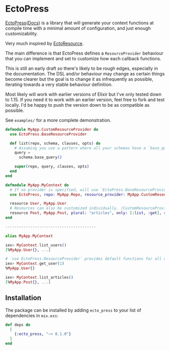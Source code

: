 # EctoPress

[EctoPress](https://hex.pm/packages/ecto_press)([Docs](https://hexdocs.pm/ecto_press)) is a library that will generate your context functions at compile time with a minimal amount of configuration, and just enough customizability.

Very much inspired by [EctoResource](https://github.com/testdouble/ecto_resource).

The main difference is that EctoPress defines a `ResourceProvider` behaviour that you can implement and set to customize how each callback functions.

This is still an early draft so there's likely to be rough edges, especially in the documentation.
The DSL and/or behaviour may change as certain things become clearer but the goal is to change it as infrequently as possible, iterating towards a very stable behaviour definition.

Most likely will work with earlier versions of Elixir but I've only tested down to 1.15.
If you need it to work with an earlier version, feel free to fork and test locally. I'd be happy to push the version down to be as compatible as possible.

See `examples/` for a more complete demonstration.

```elixir
defmodule MyApp.CustomResourceProvider do
  use EctoPress.BaseResourceProvider

  def list(repo, schema, clauses, opts) do
    # Assuming you use a pattern where all your schemas have a `base_query` function.
    query =
      schema.base_query()

    super(repo, query, clauses, opts)
  end
end

defmodule MyApp.MyContext do
  # If no provider is specified, will use `EctoPress.BaseResourceProvider`
  use EctoPress, repo: MyApp.Repo, resource_provider: MyApp.CustomResourceProvider

  resource User, MyApp.User
  # Resources can also be customized individually. (CustomResourceProvider is redundant in this case.)
  resource Post, MyApp.Post, plural: "articles", only: [:list, :get], resource_provider: MyApp.CustomResourceProvider
end

----------------------------------------

alias MyApp.MyContext

iex> MyContext.list_users()
[%MyApp.User{}, ...]

# `use EctoPress.ResourceProvider` provides default functions for all callbacks.
iex> MyContext.get_user(1)
%MyApp.User{}

iex> MyContext.list_articles()
[%MyApp.Post{}, ...]
```

## Installation

The package can be installed
by adding `ecto_press` to your list of dependencies in `mix.exs`:

```elixir
def deps do
  [
    {:ecto_press, "~> 0.1.0"}
  ]
end
```